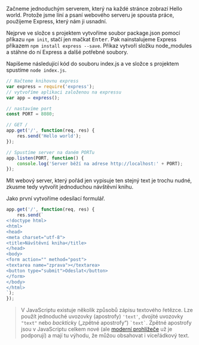 Začneme jednoduchým serverem, který na každé stránce zobrazí Hello world. Protože jsme líní a psaní webového serveru je spousta práce, použijeme Express, který nám ji usnadní.

Nejprve ve složce s projektem vytvoříme soubor package.json pomocí příkazu `npm init`, stačí jen mačkat <kbd>Enter</kbd>. Pak nainstalujeme Express příkazem `npm install express --save`. Příkaz vytvoří složku node_modules a stáhne do ní Express a dalšé potřebné soubory.

Napíšeme následující kód do souboru index.js a ve složce s projektem spustíme `node index.js`.

```javascript
// Načteme knihovnu express
var express = require('express');
// vytvoříme aplikaci založenou na expressu
var app = express();

// nastavíme port
const PORT = 8080;

// GET /
app.get('/', function(req, res) {
	res.send('Hello world');
});

// Spustíme server na daném PORTu
app.listen(PORT, function() {
	console.log('Server běží na adrese http://localhost:' + PORT);
});
```

Mít webový server, který pořád jen vypisuje ten stejný text je trochu nudné, zkusme tedy vytvořit jednoduchou návštěvní knihu.

Jako první vytvoříme odesílací formulář.

```javascript
app.get('/', function(req, res) {
	res.send(`
<!doctype html>
<html>
<head>
<meta charset="utf-8">
<title>Návštěvní kniha</title>
</head>
<body>
<form action="" method="post">
<textarea name="zprava"></textarea>
<button type="submit">Odeslat</button>
</form>
</body>
</html>
`);
});
```

> V JavaScriptu existuje několik způsobů zápisu textového řetězce. Lze použít jednoduché uvozovky (apostrofy) `'text'`, dvojité uvozovky `"text"` nebo *backtick*y („zpětné apostrofy“) `` `text` ``. Zpětné apostrofy jsou v JavaScriptu celkem nové (ale [moderní prohlížeče](https://developer.mozilla.org/en-US/docs/Web/JavaScript/Reference/template_strings#Browser_compatibility) už je podporují) a mají tu výhodu, že můžou obsahovat i víceřádkový text.
